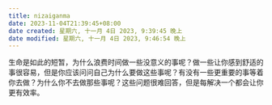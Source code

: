 ```yaml
---
title: nizaiganma
date: 2023-11-04T21:39:45+08:00
date created: 星期六, 十一月 4日 2023, 9:39:45 晚上
date modified: 星期六, 十一月 4日 2023, 9:46:54 晚上
---
```


 生命是如此的短暂，为什么浪费时间做一些没意义的事呢？做一些让你感到舒适的事很容易，但是你应该问问自己为什么要做这些事呢？有没有一些更重要的事等着你去做？为什么你不去做那些事呢？这些问题很难回答，但是每解决一个都会让你更有效率。
